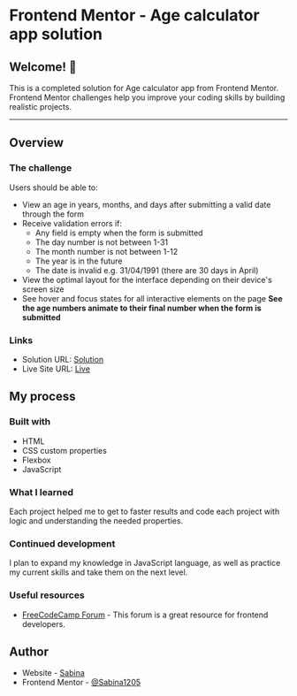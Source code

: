 # Frontend Mentor - Age calculator app solution

## Welcome! 👋

This is a completed solution for Age calculator app from Frontend Mentor. Frontend Mentor challenges help you improve your coding skills by building realistic projects. <br> 
<hr>

## Overview

### The challenge

Users should be able to:

- View an age in years, months, and days after submitting a valid date through the form
- Receive validation errors if:
  - Any field is empty when the form is submitted
  - The day number is not between 1-31
  - The month number is not between 1-12
  - The year is in the future
  - The date is invalid e.g. 31/04/1991 (there are 30 days in April)
- View the optimal layout for the interface depending on their device's screen size
- See hover and focus states for all interactive elements on the page
**See the age numbers animate to their final number when the form is submitted**

### Links

- Solution URL: [Solution](https://github.com/Sabina1205/Frontend-mentor-challenges/tree/main/newsletter-sign-up-with-success-message-main)
- Live Site URL: [Live](https://newsletter-sign-up-with-success-message-kappa.vercel.app/)

## My process

### Built with

- HTML
- CSS custom properties
- Flexbox
- JavaScript

### What I learned

Each project helped me to get to faster results and code each project with logic and understanding the needed properties.

### Continued development

I plan to expand my knowledge in JavaScript language, as well as practice my current skills and take them on the next level.

### Useful resources

- [FreeCodeCamp Forum](https://forum.freecodecamp.org/) - This forum is a great resource for frontend developers.

## Author

- Website - [Sabina](https://sabina1205.github.io/personal-website/)
- Frontend Mentor - [@Sabina1205](https://www.frontendmentor.io/home)
